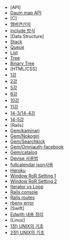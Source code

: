 * [API]
 * [Daum map API]([API]/[API]Daum_map_API.md)
* [C]
 * [멤버연산자]([C]/[C]멤버연산자.md)
 * [include 방식]([C]/[C]include방식_차이점.md)
* [Data Structure]
 * [Stack]([Data_structure]/[DS]Stack.md)
 * [Queue]([Data_structure]/[DS]Queue.md)
 * [List]([Data_structure]/[DS]Lists.md)
 * [Tree]([Data_structure]/[DS].Treemd)
 * [Binary Tree]([Data_structure]/[DS]Binary_Tree.md)
* [HTML/CSS]
 * [1강]([HTML/CSS]/[HTML/CSS]1강.md)
 * [2강]([HTML/CSS]/[HTML/CSS]2강.md)
 * [5강]([HTML/CSS]/[HTML/CSS]5강.md)
 * [6강]([HTML/CSS]/[HTML/CSS]6강.md)
 * [10강]([HTML/CSS]/[HTML/CSS]10강.md)
 * [11강]([HTML/CSS]/[HTML/CSS]11강.md)
 * [14-3/14-4강]([HTML/CSS]/[HTML/CSS]14-3_14-4강.md)
 * [14-5강]([HTML/CSS]/[HTML/CSS]14-5강.md)
* [Rails]
 * [Gem/kaminari]([Ruby]/[Rails]Gem_kaminari.md)
 * [Gem/Nokogiri]([Ruby]/[Rails]Gem_Nokogiri.md)
 * [Gem/Searchkick]([Ruby]/[Rails]Gem_Searchkick_사용하기.md)
 * [Gem/Omniauth-facebook]([Ruby]/[Rails]Omniauth-facebook.md)
 * [Gem/catalog]([Ruby]/[Ruby]Gem_catalog.md)
 * [Devise 사용법]([Ruby]/[Rails]Devise_사용법.md)
 * [fullcalendar json사용]([Ruby]/[Rails]fullcalendar-json연동.md)
 * [Heroku]([Ruby]/[Rails]Heroku사용하기.md)
 * [Window RoR Setting 1]([Ruby]/[Rails]Window_RoR_setting.md)
 * [Window RoR Setting 2]([Ruby]/[Rails]Window_RoR_setting_v2.md)
 * [Iterator vs Loop]([Ruby]/[Ruby]Iterator_vs_Loop.md)
 * [Rails console]([Ruby]/[Ruby]Rails_Console.md)
 * [Rails routes]([Ruby]/[Ruby]rails_routes.md)
 * [rbenv error]([Ruby]/[Ruby]rbenv설치오류.md)
* [Swift]
 * [Edwith 내용 정리]([Swift]/[Edwith]Swift_핵심문법.md)
* [Linux]
 * [1장) UNIX의 기초]([Linux]/[리눅스시스템의_이해와_활용]1장.md)
 * [2장) UNIX의 기초]([Linux]/[리눅스시스템의_이해와_활용]2장.md)

